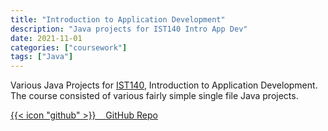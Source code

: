 ```yaml
---
title: "Introduction to Application Development"
description: "Java projects for IST140 Intro App Dev"
date: 2021-11-01
categories: ["coursework"]
tags: ["Java"]
---
```

Various Java Projects for [IST140](https://bulletins.psu.edu/search/?scontext=courses&search=ist+140), Introduction to Application Development. The course consisted of various fairly simple single file Java projects.

[{{< icon "github" >}}&nbsp;&nbsp;&nbsp;&nbsp;GitHub Repo](https://github.com/lfgberg/IST140)
